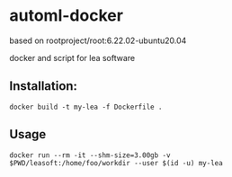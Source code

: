 # automl-docker

based on rootproject/root:6.22.02-ubuntu20.04

docker and script for lea software

## Installation:

`docker build -t my-lea -f Dockerfile .`

## Usage 

`docker run --rm -it --shm-size=3.00gb -v $PWD/leasoft:/home/foo/workdir --user $(id -u) my-lea`






